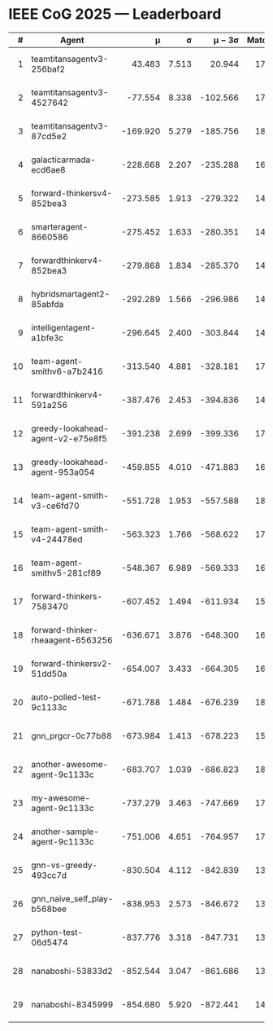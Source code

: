 # IEEE CoG 2025 — Leaderboard

| # | Agent | μ | σ | μ − 3σ | Matches | Updated |
|---:|---|---:|---:|---:|---:|---|
| 1 | teamtitansagentv3-256baf2 | 43.483 | 7.513 | 20.944 | 17396 | 2025-08-24 02:08 |
| 2 | teamtitansagentv3-4527642 | -77.554 | 8.338 | -102.566 | 17150 | 2025-08-24 02:08 |
| 3 | teamtitansagentv3-87cd5e2 | -169.920 | 5.279 | -185.756 | 18346 | 2025-08-24 02:08 |
| 4 | galacticarmada-ecd6ae8 | -228.668 | 2.207 | -235.288 | 16120 | 2025-08-24 02:08 |
| 5 | forward-thinkersv4-852bea3 | -273.585 | 1.913 | -279.322 | 14027 | 2025-08-24 02:08 |
| 6 | smarteragent-8660586 | -275.452 | 1.633 | -280.351 | 14594 | 2025-08-24 02:08 |
| 7 | forwardthinkerv4-852bea3 | -279.868 | 1.834 | -285.370 | 14115 | 2025-08-24 02:08 |
| 8 | hybridsmartagent2-85abfda | -292.289 | 1.566 | -296.986 | 14661 | 2025-08-24 02:08 |
| 9 | intelligentagent-a1bfe3c | -296.645 | 2.400 | -303.844 | 14719 | 2025-08-24 02:08 |
| 10 | team-agent-smithv6-a7b2416 | -313.540 | 4.881 | -328.181 | 17280 | 2025-08-24 02:08 |
| 11 | forwardthinkerv4-591a256 | -387.476 | 2.453 | -394.836 | 14424 | 2025-08-24 02:08 |
| 12 | greedy-lookahead-agent-v2-e75e8f5 | -391.238 | 2.699 | -399.336 | 17536 | 2025-08-24 02:08 |
| 13 | greedy-lookahead-agent-953a054 | -459.855 | 4.010 | -471.883 | 16196 | 2025-08-24 02:08 |
| 14 | team-agent-smith-v3-ce6fd70 | -551.728 | 1.953 | -557.588 | 18322 | 2025-08-24 02:08 |
| 15 | team-agent-smith-v4-24478ed | -563.323 | 1.766 | -568.622 | 17822 | 2025-08-24 02:08 |
| 16 | team-agent-smithv5-281cf89 | -548.367 | 6.989 | -569.333 | 16980 | 2025-08-24 02:08 |
| 17 | forward-thinkers-7583470 | -607.452 | 1.494 | -611.934 | 15880 | 2025-08-24 02:08 |
| 18 | forward-thinker-rheaagent-6563256 | -636.671 | 3.876 | -648.300 | 16508 | 2025-08-24 02:08 |
| 19 | forward-thinkersv2-51dd50a | -654.007 | 3.433 | -664.305 | 16648 | 2025-08-24 02:08 |
| 20 | auto-polled-test-9c1133c | -671.788 | 1.484 | -676.239 | 18040 | 2025-08-24 02:08 |
| 21 | gnn_prgcr-0c77b88 | -673.984 | 1.413 | -678.223 | 15480 | 2025-08-24 02:08 |
| 22 | another-awesome-agent-9c1133c | -683.707 | 1.039 | -686.823 | 18340 | 2025-08-24 02:08 |
| 23 | my-awesome-agent-9c1133c | -737.279 | 3.463 | -747.669 | 17280 | 2025-08-24 02:08 |
| 24 | another-sample-agent-9c1133c | -751.006 | 4.651 | -764.957 | 17420 | 2025-08-24 02:08 |
| 25 | gnn-vs-greedy-493cc7d | -830.504 | 4.112 | -842.839 | 13960 | 2025-08-24 02:08 |
| 26 | gnn_naive_self_play-b568bee | -838.953 | 2.573 | -846.672 | 13700 | 2025-08-24 02:08 |
| 27 | python-test-06d5474 | -837.776 | 3.318 | -847.731 | 13970 | 2025-08-24 02:08 |
| 28 | nanaboshi-53833d2 | -852.544 | 3.047 | -861.686 | 13400 | 2025-08-24 02:08 |
| 29 | nanaboshi-8345999 | -854.680 | 5.920 | -872.441 | 14350 | 2025-08-24 02:08 |
